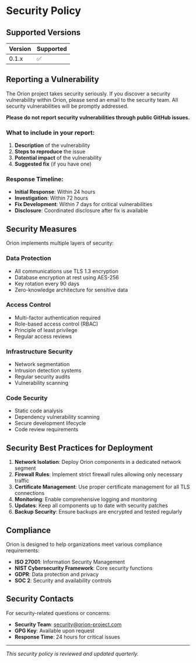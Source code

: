 # Security Policy

## Supported Versions

| Version | Supported          |
| ------- | ------------------ |
| 0.1.x   | :white_check_mark: |

## Reporting a Vulnerability

The Orion project takes security seriously. If you discover a security vulnerability within Orion, please send an email to the security team. All security vulnerabilities will be promptly addressed.

**Please do not report security vulnerabilities through public GitHub issues.**

### What to include in your report:

1. **Description** of the vulnerability
2. **Steps to reproduce** the issue
3. **Potential impact** of the vulnerability
4. **Suggested fix** (if you have one)

### Response Timeline:

- **Initial Response**: Within 24 hours
- **Investigation**: Within 72 hours
- **Fix Development**: Within 7 days for critical vulnerabilities
- **Disclosure**: Coordinated disclosure after fix is available

## Security Measures

Orion implements multiple layers of security:

### Data Protection
- All communications use TLS 1.3 encryption
- Database encryption at rest using AES-256
- Key rotation every 90 days
- Zero-knowledge architecture for sensitive data

### Access Control
- Multi-factor authentication required
- Role-based access control (RBAC)
- Principle of least privilege
- Regular access reviews

### Infrastructure Security
- Network segmentation
- Intrusion detection systems
- Regular security audits
- Vulnerability scanning

### Code Security
- Static code analysis
- Dependency vulnerability scanning
- Secure development lifecycle
- Code review requirements

## Security Best Practices for Deployment

1. **Network Isolation**: Deploy Orion components in a dedicated network segment
2. **Firewall Rules**: Implement strict firewall rules allowing only necessary traffic
3. **Certificate Management**: Use proper certificate management for all TLS connections
4. **Monitoring**: Enable comprehensive logging and monitoring
5. **Updates**: Keep all components up to date with security patches
6. **Backup Security**: Ensure backups are encrypted and tested regularly

## Compliance

Orion is designed to help organizations meet various compliance requirements:

- **ISO 27001**: Information Security Management
- **NIST Cybersecurity Framework**: Core security functions
- **GDPR**: Data protection and privacy
- **SOC 2**: Security and availability controls

## Security Contacts

For security-related questions or concerns:

- **Security Team**: security@orion-project.com
- **GPG Key**: Available upon request
- **Response Time**: 24 hours for critical issues

---

*This security policy is reviewed and updated quarterly.*